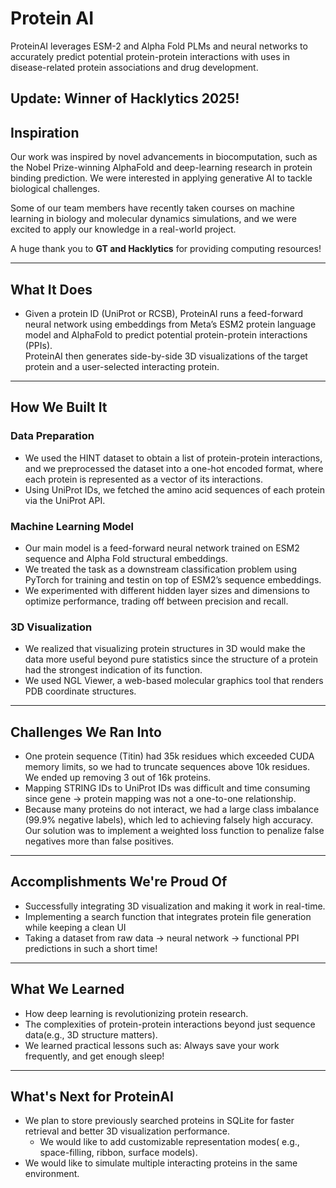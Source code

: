 # Protein AI
ProteinAI leverages ESM-2 and Alpha Fold PLMs and neural networks to accurately predict potential protein-protein interactions with uses in disease-related protein associations and drug development.
## Update: Winner of Hacklytics 2025! 
## Inspiration  
Our work was inspired by novel advancements in biocomputation, such as the Nobel Prize-winning AlphaFold and deep-learning research in protein binding prediction. We were interested in applying generative AI to tackle biological challenges.  

Some of our team members have recently taken courses on machine learning in biology and molecular dynamics simulations, and we were excited to apply our knowledge in a real-world project.  

A huge thank you to **GT and Hacklytics** for providing computing resources!  

---

## What It Does  
- Given a protein ID (UniProt or RCSB), ProteinAI runs a feed-forward neural network using embeddings from Meta’s ESM2 protein language model and AlphaFold to predict potential protein-protein interactions (PPIs).  
ProteinAI then generates side-by-side 3D visualizations of the target protein and a user-selected interacting protein.  
---

## How We Built It  

### **Data Preparation**  
- We used the HINT dataset to obtain a list of protein-protein interactions, and we preprocessed the dataset into a one-hot encoded format, where each protein is represented as a vector of its interactions.  
- Using UniProt IDs, we fetched the amino acid sequences of each protein via the UniProt API.  

### **Machine Learning Model**  
- Our main model is a feed-forward neural network trained on ESM2 sequence and Alpha Fold structural embeddings.  
- We treated the task as a downstream classification problem using PyTorch for training and testin on top of ESM2’s sequence embeddings.  
- We experimented with different hidden layer sizes and dimensions to optimize performance, trading off between precision and recall.

### **3D Visualization**  
- We realized that visualizing protein structures in 3D would make the data more useful beyond pure statistics since the structure of a protein had the strongest indication of its function.  
- We used NGL Viewer, a web-based molecular graphics tool that renders PDB coordinate structures.  

---

## Challenges We Ran Into  
  - One protein sequence (Titin) had 35k residues which exceeded CUDA memory limits, so we had to truncate sequences above 10k residues. We ended up removing 3 out of 16k proteins.  
  - Mapping STRING IDs to UniProt IDs was difficult and time consuming since gene -> protein mapping was not a one-to-one relationship.
  - Because many proteins do not interact,  we had a large class imbalance (99.9% negative labels), which led to achieving falsely high accuracy. Our solution was to implement a weighted loss function to penalize false negatives more than false positives.  
---

## Accomplishments We're Proud Of  
- Successfully integrating 3D visualization and making it work in real-time.  
- Implementing a  search function that integrates protein file generation while keeping a clean UI 
- Taking a dataset from raw data → neural network → functional PPI predictions  in such a short time!  

---

## What We Learned  
  - How deep learning is revolutionizing protein research.  
  - The complexities of protein-protein interactions beyond just sequence data(e.g., 3D structure matters).  
  - We learned practical lessons such as: Always save your work frequently, and get enough sleep!
---

## What's Next for ProteinAI  
- We plan to store previously searched proteins in SQLite for faster retrieval and better 3D visualization performance.  
  - We would like to add customizable representation modes( e.g., space-filling, ribbon, surface models).  
- We would like to simulate multiple interacting proteins in the same environment.
